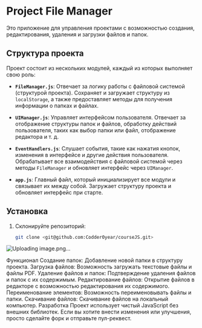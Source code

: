 # Project File Manager

Это приложение для управления проектами с возможностью создания, редактирования, удаления и загрузки файлов и папок.

## Структура проекта

Проект состоит из нескольких модулей, каждый из которых выполняет свою роль:

- **`FileManager.js`**: Отвечает за логику работы с файловой системой (структурой проекта). Сохраняет и загружает структуру из `localStorage`, а также предоставляет методы для получения информации о папках и файлах.
  
- **`UIManager.js`**: Управляет интерфейсом пользователя. Отвечает за отображение структуры папок и файлов, обработку действий пользователя, таких как выбор папки или файл, отображение редактора и т. д.
  
- **`EventHandlers.js`**: Слушает события, такие как нажатия кнопок, изменения в интерфейсе и другие действия пользователя. Обрабатывает все взаимодействия с файловой системой через методы `FileManager` и обновляет интерфейс через `UIManager`.
  
- **`app.js`**: Главный файл, который инициализирует все модули и связывает их между собой. Загружает структуру проекта и обновляет интерфейс при старте.

## Установка

1. Склонируйте репозиторий:
   ```bash
   git clone <git@github.com:Codder0year/courseJS.git>


![Uploading image.png…]()

Функционал
Создание папок: Добавление новой папки в структуру проекта.
Загрузка файлов: Возможность загружать текстовые файлы и файлы PDF.
Удаление файлов и папок: Подтверждение удаления файлов и папок с их содержимым.
Редактирование файлов: Открытие файлов в редакторе с возможностью редактирования их содержимого.
Переименование элементов: Возможность переименовывать файлы и папки.
Скачивание файлов: Скачивание файлов на локальный компьютер.
Разработка
Проект использует чистый JavaScript без внешних библиотек. Если вы хотите внести изменения или улучшения, просто сделайте форк и отправьте пул-реквест.
